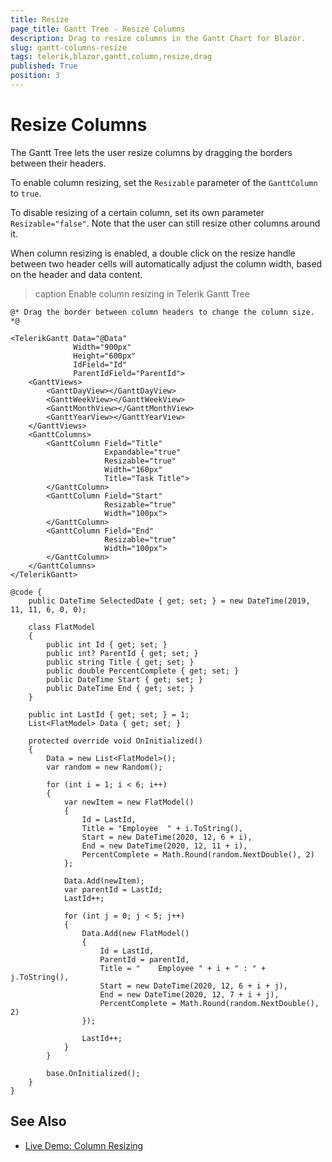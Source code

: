 ```yaml
---
title: Resize
page_title: Gantt Tree - Resize Columns
description: Drag to resize columns in the Gantt Chart for Blazor.
slug: gantt-columns-resize
tags: telerik,blazor,gantt,column,resize,drag
published: True
position: 3
---
```


# Resize Columns

The Gantt Tree lets the user resize columns by dragging the borders between their headers.

To enable column resizing, set the `Resizable` parameter of the `GanttColumn` to `true`.

To disable resizing of a certain column, set its own parameter `Resizable="false"`. Note that the user can still resize other columns around it.

When column resizing is enabled, a double click on the resize handle between two header cells will automatically adjust the column width, based on the header and data content.

>caption Enable column resizing in Telerik Gantt Tree

````CSHTML
@* Drag the border between column headers to change the column size. *@

<TelerikGantt Data="@Data"
              Width="900px"
              Height="600px"
              IdField="Id"
              ParentIdField="ParentId">
    <GanttViews>
        <GanttDayView></GanttDayView>
        <GanttWeekView></GanttWeekView>
        <GanttMonthView></GanttMonthView>
        <GanttYearView></GanttYearView>
    </GanttViews>
    <GanttColumns>
        <GanttColumn Field="Title"
                     Expandable="true"
                     Resizable="true"
                     Width="160px"
                     Title="Task Title">
        </GanttColumn>
        <GanttColumn Field="Start"
                     Resizable="true"
                     Width="100px">
        </GanttColumn>
        <GanttColumn Field="End"
                     Resizable="true"
                     Width="100px">
        </GanttColumn>
    </GanttColumns>
</TelerikGantt>

@code {
    public DateTime SelectedDate { get; set; } = new DateTime(2019, 11, 11, 6, 0, 0);

    class FlatModel
    {
        public int Id { get; set; }
        public int? ParentId { get; set; }
        public string Title { get; set; }
        public double PercentComplete { get; set; }
        public DateTime Start { get; set; }
        public DateTime End { get; set; }
    }

    public int LastId { get; set; } = 1;
    List<FlatModel> Data { get; set; }

    protected override void OnInitialized()
    {
        Data = new List<FlatModel>();
        var random = new Random();

        for (int i = 1; i < 6; i++)
        {
            var newItem = new FlatModel()
            {
                Id = LastId,
                Title = "Employee  " + i.ToString(),
                Start = new DateTime(2020, 12, 6 + i),
                End = new DateTime(2020, 12, 11 + i),
                PercentComplete = Math.Round(random.NextDouble(), 2)
            };

            Data.Add(newItem);
            var parentId = LastId;
            LastId++;

            for (int j = 0; j < 5; j++)
            {
                Data.Add(new FlatModel()
                {
                    Id = LastId,
                    ParentId = parentId,
                    Title = "    Employee " + i + " : " + j.ToString(),
                    Start = new DateTime(2020, 12, 6 + i + j),
                    End = new DateTime(2020, 12, 7 + i + j),
                    PercentComplete = Math.Round(random.NextDouble(), 2)
                });

                LastId++;
            }
        }

        base.OnInitialized();
    }
}
````

## See Also

  * [Live Demo: Column Resizing](https://demos.telerik.com/blazor-ui/gantt/column-resizing)
